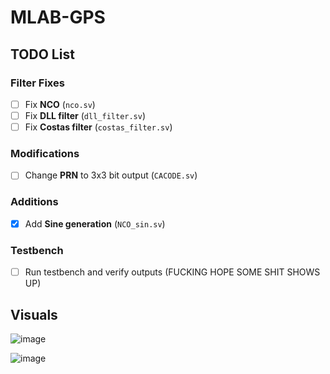 # MLAB-GPS

## TODO List

### Filter Fixes
- [ ] Fix **NCO** (`nco.sv`)
- [ ] Fix **DLL filter** (`dll_filter.sv`)
- [ ] Fix **Costas filter** (`costas_filter.sv`)

### Modifications
- [ ] Change **PRN** to 3x3 bit output (`CACODE.sv`)

### Additions
- [x] Add **Sine generation** (`NCO_sin.sv`)

### Testbench
- [ ] Run testbench and verify outputs (FUCKING HOPE SOME SHIT SHOWS UP)

## Visuals
![image](https://github.com/user-attachments/assets/bc541fcf-d2a8-4e02-89ea-63d1a9f47da1)

![image](https://github.com/user-attachments/assets/2aaa760b-f014-4fa4-a20a-25d27227d1e1)

